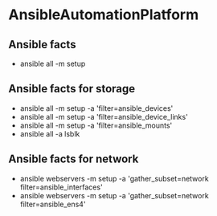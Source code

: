# AnsibleAutomationPlatform

## Ansible facts

<ul>
  <li>ansible all -m setup</li>
</ul>

## Ansible facts for storage

<ul>
  <li>ansible all -m setup -a 'filter=ansible_devices'</li>
  <li>ansible all -m setup -a 'filter=ansible_device_links'</li>
  <li>ansible all -m setup -a 'filter=ansible_mounts'</li>
  <li>ansible all -a lsblk</li>
</ul>

## Ansible facts for network

<ul>
  <li>ansible webservers -m setup -a 'gather_subset=network filter=ansible_interfaces'</li>
  <li>ansible webservers -m setup -a 'gather_subset=network filter=ansible_ens4'</li>
</ul>

